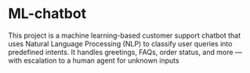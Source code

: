 # ML-chatbot
This project is a machine learning-based customer support chatbot that uses Natural Language Processing (NLP) to classify user queries into predefined intents. It handles greetings, FAQs, order status, and more — with escalation to a human agent for unknown inputs
